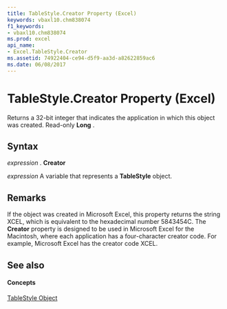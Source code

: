```yaml
---
title: TableStyle.Creator Property (Excel)
keywords: vbaxl10.chm838074
f1_keywords:
- vbaxl10.chm838074
ms.prod: excel
api_name:
- Excel.TableStyle.Creator
ms.assetid: 74922404-ce94-d5f9-aa3d-a82622859ac6
ms.date: 06/08/2017
---
```



# TableStyle.Creator Property (Excel)

Returns a 32-bit integer that indicates the application in which this object was created. Read-only **Long** .


## Syntax

 _expression_ . **Creator**

 _expression_ A variable that represents a **TableStyle** object.


## Remarks

If the object was created in Microsoft Excel, this property returns the string XCEL, which is equivalent to the hexadecimal number 5843454C. The **Creator** property is designed to be used in Microsoft Excel for the Macintosh, where each application has a four-character creator code. For example, Microsoft Excel has the creator code XCEL.


## See also


#### Concepts


[TableStyle Object](tablestyle-object-excel.md)

